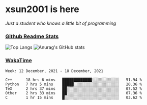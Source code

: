 # xsun2001 is here

*Just a student who knows a little bit of programming*

### [Github Readme Stats](https://github.com/anuraghazra/github-readme-stats)

![Top Langs](https://github-readme-stats.vercel.app/api/top-langs/?username=xsun2001&layout=compact&theme=radical) ![Anurag's GitHub stats](https://github-readme-stats.vercel.app/api?username=xsun2001&show_icons=true&theme=radical)

### [WakaTime](https://wakatime.com)

<!--START_SECTION:waka-->
```text
Week: 12 December, 2021 - 18 December, 2021

C++      18 hrs 6 mins   █████████████░░░░░░░░░░░░   51.94 % 
Python   7 hrs 5 mins    █████░░░░░░░░░░░░░░░░░░░░   20.36 % 
TeX      2 hrs 37 mins   ██░░░░░░░░░░░░░░░░░░░░░░░   07.52 % 
Other    2 hrs 33 mins   ██░░░░░░░░░░░░░░░░░░░░░░░   07.36 % 
C        1 hr 15 mins    █░░░░░░░░░░░░░░░░░░░░░░░░   03.62 % 
```
<!--END_SECTION:waka-->
